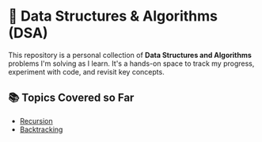 # 🧠 Data Structures & Algorithms (DSA)

This repository is a personal collection of **Data Structures and Algorithms** problems I'm solving as I learn. It's a hands-on space to track my progress, experiment with code, and revisit key concepts.

## 📚 Topics Covered so Far
- [Recursion](./01-recursion/)
- [Backtracking](./02-backtracking/)